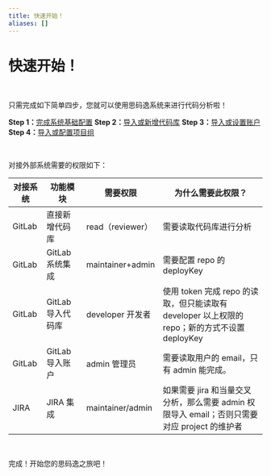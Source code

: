 ```yaml
---
title: 快速开始！
aliases: []
---
```


# 快速开始！

<br />

只需完成如下简单四步，您就可以使用思码逸系统来进行代码分析啦！

**Step 1：**[完成系统基础配置](quick_start\step_1\0_system_configurations.md)
**Step 2：**[导入或新增代码库](quick_start\step_2\0_import_or_new_repository.md)
**Step 3：**[导入或设置账户](quick_start\step_3\0_import_or_new_account.md)
**Step 4：**[导入或配置项目组](quick_start\step_4\0_import_or_setup_project.md)

<br />

对接外部系统需要的权限如下：

| **对接系统** | **功能模块**      | **需要权限**     | **为什么需要此权限？**                                                                        |
| ------------ | ----------------- | ---------------- | --------------------------------------------------------------------------------------------- |
| GitLab       | 直接新增代码库    | read（reviewer） | 需要读取代码库进行分析                                                                        |
| GitLab       | GitLab 系统集成   | maintainer+admin | 需要配置 repo 的 deployKey                                                                    |
| GitLab       | GitLab 导入代码库 | developer 开发者 | 使用 token 完成 repo 的读取，但只能读取有 developer 以上权限的 repo；新的方式不设置 deployKey |
| GitLab       | GitLab 导入账户   | admin 管理员     | 需要读取用户的 email，只有 admin 能完成。                                                     |
| JIRA         | JIRA 集成         | maintainer/admin | 如果需要 jira 和当量交叉分析，那么需要 admin 权限导入 email；否则只需要对应 project 的维护者  |

<br />

完成！开始您的思码逸之旅吧！

